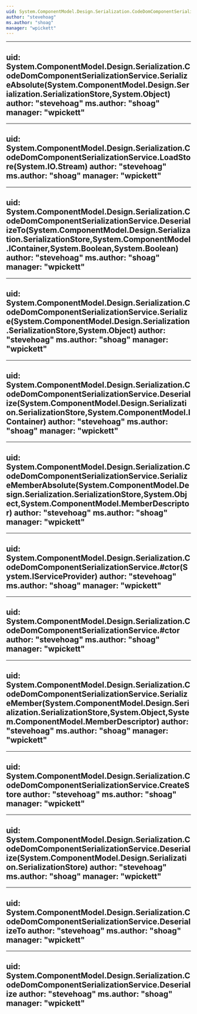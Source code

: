 ```yaml
---
uid: System.ComponentModel.Design.Serialization.CodeDomComponentSerializationService
author: "stevehoag"
ms.author: "shoag"
manager: "wpickett"
---
```


---
uid: System.ComponentModel.Design.Serialization.CodeDomComponentSerializationService.SerializeAbsolute(System.ComponentModel.Design.Serialization.SerializationStore,System.Object)
author: "stevehoag"
ms.author: "shoag"
manager: "wpickett"
---

---
uid: System.ComponentModel.Design.Serialization.CodeDomComponentSerializationService.LoadStore(System.IO.Stream)
author: "stevehoag"
ms.author: "shoag"
manager: "wpickett"
---

---
uid: System.ComponentModel.Design.Serialization.CodeDomComponentSerializationService.DeserializeTo(System.ComponentModel.Design.Serialization.SerializationStore,System.ComponentModel.IContainer,System.Boolean,System.Boolean)
author: "stevehoag"
ms.author: "shoag"
manager: "wpickett"
---

---
uid: System.ComponentModel.Design.Serialization.CodeDomComponentSerializationService.Serialize(System.ComponentModel.Design.Serialization.SerializationStore,System.Object)
author: "stevehoag"
ms.author: "shoag"
manager: "wpickett"
---

---
uid: System.ComponentModel.Design.Serialization.CodeDomComponentSerializationService.Deserialize(System.ComponentModel.Design.Serialization.SerializationStore,System.ComponentModel.IContainer)
author: "stevehoag"
ms.author: "shoag"
manager: "wpickett"
---

---
uid: System.ComponentModel.Design.Serialization.CodeDomComponentSerializationService.SerializeMemberAbsolute(System.ComponentModel.Design.Serialization.SerializationStore,System.Object,System.ComponentModel.MemberDescriptor)
author: "stevehoag"
ms.author: "shoag"
manager: "wpickett"
---

---
uid: System.ComponentModel.Design.Serialization.CodeDomComponentSerializationService.#ctor(System.IServiceProvider)
author: "stevehoag"
ms.author: "shoag"
manager: "wpickett"
---

---
uid: System.ComponentModel.Design.Serialization.CodeDomComponentSerializationService.#ctor
author: "stevehoag"
ms.author: "shoag"
manager: "wpickett"
---

---
uid: System.ComponentModel.Design.Serialization.CodeDomComponentSerializationService.SerializeMember(System.ComponentModel.Design.Serialization.SerializationStore,System.Object,System.ComponentModel.MemberDescriptor)
author: "stevehoag"
ms.author: "shoag"
manager: "wpickett"
---

---
uid: System.ComponentModel.Design.Serialization.CodeDomComponentSerializationService.CreateStore
author: "stevehoag"
ms.author: "shoag"
manager: "wpickett"
---

---
uid: System.ComponentModel.Design.Serialization.CodeDomComponentSerializationService.Deserialize(System.ComponentModel.Design.Serialization.SerializationStore)
author: "stevehoag"
ms.author: "shoag"
manager: "wpickett"
---

---
uid: System.ComponentModel.Design.Serialization.CodeDomComponentSerializationService.DeserializeTo
author: "stevehoag"
ms.author: "shoag"
manager: "wpickett"
---

---
uid: System.ComponentModel.Design.Serialization.CodeDomComponentSerializationService.Deserialize
author: "stevehoag"
ms.author: "shoag"
manager: "wpickett"
---

